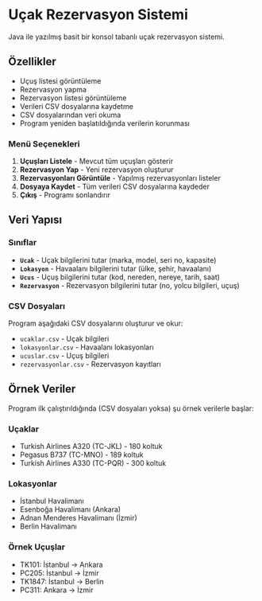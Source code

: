 # Uçak Rezervasyon Sistemi

Java ile yazılmış basit bir konsol tabanlı uçak rezervasyon sistemi.

## Özellikler

- Uçuş listesi görüntüleme
- Rezervasyon yapma
- Rezervasyon listesi görüntüleme
- Verileri CSV dosyalarına kaydetme
- CSV dosyalarından veri okuma
- Program yeniden başlatıldığında verilerin korunması

### Menü Seçenekleri

1. **Uçuşları Listele** - Mevcut tüm uçuşları gösterir
2. **Rezervasyon Yap** - Yeni rezervasyon oluşturur
3. **Rezervasyonları Görüntüle** - Yapılmış rezervasyonları listeler
4. **Dosyaya Kaydet** - Tüm verileri CSV dosyalarına kaydeder
5. **Çıkış** - Programı sonlandırır

## Veri Yapısı

### Sınıflar

- **`Ucak`** - Uçak bilgilerini tutar (marka, model, seri no, kapasite)
- **`Lokasyon`** - Havaalanı bilgilerini tutar (ülke, şehir, havaalanı)
- **`Ucus`** - Uçuş bilgilerini tutar (kod, nereden, nereye, tarih, saat)
- **`Rezervasyon`** - Rezervasyon bilgilerini tutar (no, yolcu bilgileri, uçuş)

### CSV Dosyaları

Program aşağıdaki CSV dosyalarını oluşturur ve okur:

- `ucaklar.csv` - Uçak bilgileri
- `lokasyonlar.csv` - Havaalanı lokasyonları
- `ucuslar.csv` - Uçuş bilgileri
- `rezervasyonlar.csv` - Rezervasyon kayıtları

## Örnek Veriler

Program ilk çalıştırıldığında (CSV dosyaları yoksa) şu örnek verilerle başlar:

### Uçaklar
- Turkish Airlines A320 (TC-JKL) - 180 koltuk
- Pegasus B737 (TC-MNO) - 189 koltuk
- Turkish Airlines A330 (TC-PQR) - 300 koltuk

### Lokasyonlar
- İstanbul Havalimanı
- Esenboğa Havalimanı (Ankara)
- Adnan Menderes Havalimanı (İzmir)
- Berlin Havalimanı

### Örnek Uçuşlar
- TK101: İstanbul → Ankara
- PC205: İstanbul → İzmir
- TK1847: İstanbul → Berlin
- PC311: Ankara → İzmir
